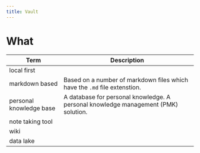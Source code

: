 ```yaml
---
title: Vault
---
```


# What

| Term | Description |
|-|-|
| local first |
| markdown based | Based on a number of markdown files which have the `.md` file extenstion. |
| personal knowledge base | A database for personal knowledge. A personal knowledge management (PMK) solution. |
| note taking tool |
| wiki |
| data lake |
